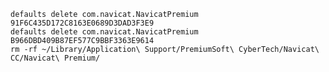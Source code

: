 

```~sh
defaults delete com.navicat.NavicatPremium 91F6C435D172C8163E0689D3DAD3F3E9
defaults delete com.navicat.NavicatPremium B966DBD409B87EF577C9BBF3363E9614
rm -rf ~/Library/Application\ Support/PremiumSoft\ CyberTech/Navicat\ CC/Navicat\ Premium/
```

<!--stackedit_data:
eyJoaXN0b3J5IjpbLTE5MTIyMDk0NjVdfQ==
-->